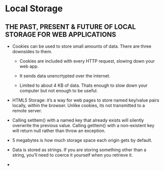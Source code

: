 # Local Storage

## THE PAST, PRESENT & FUTURE OF LOCAL STORAGE FOR WEB APPLICATIONS

- Cookies can be used to store small amounts of data. There are three downsides to them.
  
  - Cookies are included with every HTTP request, slowing down your web app.
  
  - It sends data unencrtypted over the internet.

  - Limited to about 4 KB of data. Thats enough to slow down your computer but not enough to be useful.

- HTML5 Storage: it’s a way for web pages to store named key/value pairs locally, within the browser. Unlike cookies, its not transmitted to a remote server. 

- Calling setItem() with a named key that already exists will silently overwrite the previous value. Calling getItem() with a non-existent key will return null rather than throw an exception.
<!-- diveinto.html5doctor.com -->

- 5 megabytes is how much storage space each origin gets by default. 

- Data is stored as strings. If you are storing something other than a string, you’ll need to coerce it yourself when you retrieve it.
<!-- diveinto.html5doctor.com -->

- 